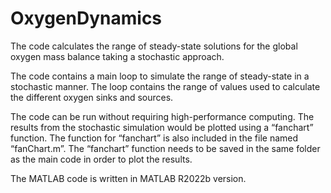 # OxygenDynamics

The code calculates the range of steady-state solutions for the global oxygen mass balance taking a stochastic approach. 

The code contains a main loop to simulate the range of steady-state in a stochastic manner. The loop contains the range of values used to calculate the different oxygen sinks and sources. 

The code can be run without requiring high-performance computing. The results from the stochastic simulation would be plotted using a “fanchart” function. The function for “fanchart” is also included in the file named “fanChart.m”. The “fanchart” function needs to be saved in the same folder as the main code in order to plot the results.

The MATLAB code is written in MATLAB R2022b version.
